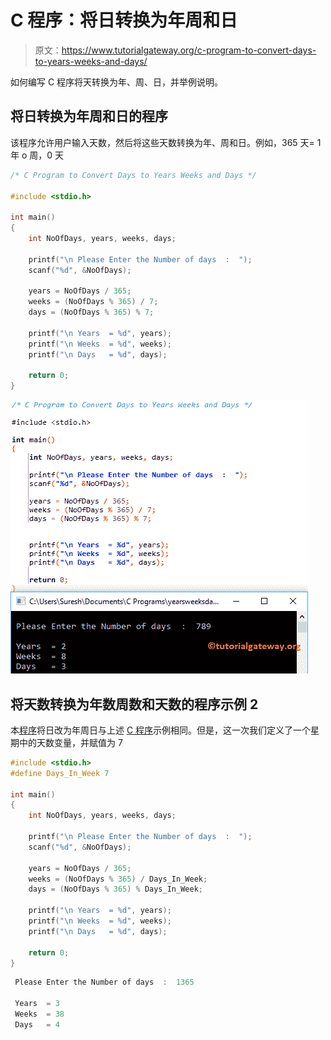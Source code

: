 # C 程序：将日转换为年周和日

> 原文：<https://www.tutorialgateway.org/c-program-to-convert-days-to-years-weeks-and-days/>

如何编写 C 程序将天转换为年、周、日，并举例说明。

## 将日转换为年周和日的程序

该程序允许用户输入天数，然后将这些天数转换为年、周和日。例如，365 天= 1 年 o 周，0 天

```c
/* C Program to Convert Days to Years Weeks and Days */

#include <stdio.h>

int main()
{
  	int NoOfDays, years, weeks, days;

 	printf("\n Please Enter the Number of days  :  ");
  	scanf("%d", &NoOfDays);

  	years = NoOfDays / 365;
  	weeks = (NoOfDays % 365) / 7;
  	days = (NoOfDays % 365) % 7;

    printf("\n Years  = %d", years);
    printf("\n Weeks  = %d", weeks);
    printf("\n Days   = %d", days);

   	return 0;
}
```

![C Program to Convert Days to Years Weeks and Days 1](img/2080e904459f3b0a44d04e6bcc0c90df.png)

## 将天数转换为年数周数和天数的程序示例 2

本[程序](https://www.tutorialgateway.org/c-programming-examples/)将日改为年周日与上述 [C 程序](https://www.tutorialgateway.org/c-programming/ "C Programming")示例相同。但是，这一次我们定义了一个星期中的天数变量，并赋值为 7

```c
#include <stdio.h>
#define Days_In_Week 7

int main()
{
  	int NoOfDays, years, weeks, days;

 	printf("\n Please Enter the Number of days  :  ");
  	scanf("%d", &NoOfDays);

  	years = NoOfDays / 365;
  	weeks = (NoOfDays % 365) / Days_In_Week;
  	days = (NoOfDays % 365) % Days_In_Week;

    printf("\n Years  = %d", years);
    printf("\n Weeks  = %d", weeks);
    printf("\n Days   = %d", days);

   	return 0;
}
```

```c
 Please Enter the Number of days  :  1365

 Years  = 3
 Weeks  = 38
 Days   = 4
```
